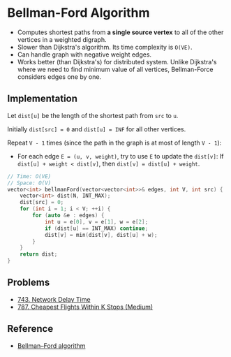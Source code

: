 # Bellman-Ford Algorithm

* Computes shortest paths from **a single source vertex** to all of the other vertices in a weighted digraph.
* Slower than Dijkstra's algorithm. Its time complexity is `O(VE)`.
* Can handle graph with negative weight edges.
* Works better \(than Dijkstra's\) for distributed system. Unlike Dijkstra's where we need to find minimum value of all vertices, Bellman-Force considers edges one by one.

## Implementation

Let `dist[u]` be the length of the shortest path from `src` to `u`.

Initially `dist[src] = 0` and `dist[u] = INF` for all other vertices.

Repeat `V - 1` times \(since the path in the graph is at most of length `V - 1`\):

* For each edge `E = (u, v, weight)`, try to use `E` to update the `dist[v]`: If `dist[u] + weight < dist[v]`, then `dist[v] = dist[u] + weight`.

```cpp
// Time: O(VE)
// Space: O(V)
vector<int> bellmanFord(vector<vector<int>>& edges, int V, int src) {
    vector<int> dist(N, INT_MAX);
    dist[src] = 0;
    for (int i = 1; i < V; ++i) {
        for (auto &e : edges) {
            int u = e[0], v = e[1], w = e[2];
            if (dist[u] == INT_MAX) continue;
            dist[v] = min(dist[v], dist[u] + w);
        }
    }
    return dist;
}
```

## Problems

* [743. Network Delay Time](https://leetcode.com/problems/network-delay-time/)
* [787. Cheapest Flights Within K Stops (Medium)](https://leetcode.com/problems/cheapest-flights-within-k-stops)

## Reference

* [Bellman–Ford algorithm](https://en.wikipedia.org/wiki/Bellman%E2%80%93Ford_algorithm)

